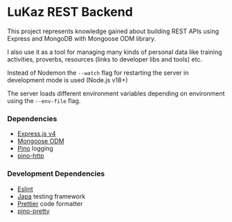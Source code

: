# LuKaz REST Backend

This project represents knowledge gained about building REST APIs using Express and MongoDB with Mongoose ODM library.

I also use it as a tool for managing many kinds of personal data like training activities, proverbs, resources (links to developer libs and tools) etc.

Instead of Nodemon the `--watch` flag for restarting the server in development mode is used (Node.js v18+)

The server loads different environment variables depending on environment using the `--env-file` flag.

### Dependencies

- [Express.js v4](https://expressjs.com/)
- [Mongoose ODM](https://mongoosejs.com/)
- [Pino](https://getpino.io/#/) logging
- [pino-http](https://github.com/pinojs/pino-http#readme)
### Development Dependencies

- [Eslint](https://eslint.org/)
- [Japa](https://japa.dev/docs/introduction) testing framework
- [Prettier](https://prettier.io/) code formatter
- [pino-pretty](https://github.com/pinojs/pino-pretty#readme)
